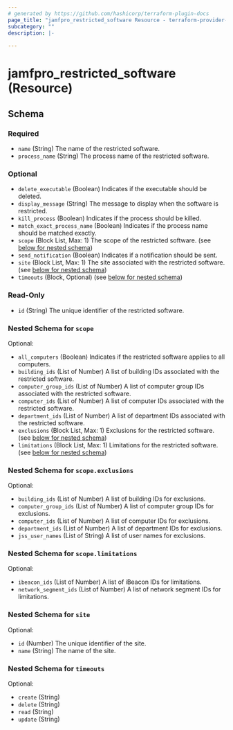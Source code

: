 ```yaml
---
# generated by https://github.com/hashicorp/terraform-plugin-docs
page_title: "jamfpro_restricted_software Resource - terraform-provider-jamfpro"
subcategory: ""
description: |-
  
---
```


# jamfpro_restricted_software (Resource)





<!-- schema generated by tfplugindocs -->
## Schema

### Required

- `name` (String) The name of the restricted software.
- `process_name` (String) The process name of the restricted software.

### Optional

- `delete_executable` (Boolean) Indicates if the executable should be deleted.
- `display_message` (String) The message to display when the software is restricted.
- `kill_process` (Boolean) Indicates if the process should be killed.
- `match_exact_process_name` (Boolean) Indicates if the process name should be matched exactly.
- `scope` (Block List, Max: 1) The scope of the restricted software. (see [below for nested schema](#nestedblock--scope))
- `send_notification` (Boolean) Indicates if a notification should be sent.
- `site` (Block List, Max: 1) The site associated with the restricted software. (see [below for nested schema](#nestedblock--site))
- `timeouts` (Block, Optional) (see [below for nested schema](#nestedblock--timeouts))

### Read-Only

- `id` (String) The unique identifier of the restricted software.

<a id="nestedblock--scope"></a>
### Nested Schema for `scope`

Optional:

- `all_computers` (Boolean) Indicates if the restricted software applies to all computers.
- `building_ids` (List of Number) A list of building IDs associated with the restricted software.
- `computer_group_ids` (List of Number) A list of computer group IDs associated with the restricted software.
- `computer_ids` (List of Number) A list of computer IDs associated with the restricted software.
- `department_ids` (List of Number) A list of department IDs associated with the restricted software.
- `exclusions` (Block List, Max: 1) Exclusions for the restricted software. (see [below for nested schema](#nestedblock--scope--exclusions))
- `limitations` (Block List, Max: 1) Limitations for the restricted software. (see [below for nested schema](#nestedblock--scope--limitations))

<a id="nestedblock--scope--exclusions"></a>
### Nested Schema for `scope.exclusions`

Optional:

- `building_ids` (List of Number) A list of building IDs for exclusions.
- `computer_group_ids` (List of Number) A list of computer group IDs for exclusions.
- `computer_ids` (List of Number) A list of computer IDs for exclusions.
- `department_ids` (List of Number) A list of department IDs for exclusions.
- `jss_user_names` (List of String) A list of user names for exclusions.


<a id="nestedblock--scope--limitations"></a>
### Nested Schema for `scope.limitations`

Optional:

- `ibeacon_ids` (List of Number) A list of iBeacon IDs for limitations.
- `network_segment_ids` (List of Number) A list of network segment IDs for limitations.



<a id="nestedblock--site"></a>
### Nested Schema for `site`

Optional:

- `id` (Number) The unique identifier of the site.
- `name` (String) The name of the site.


<a id="nestedblock--timeouts"></a>
### Nested Schema for `timeouts`

Optional:

- `create` (String)
- `delete` (String)
- `read` (String)
- `update` (String)
